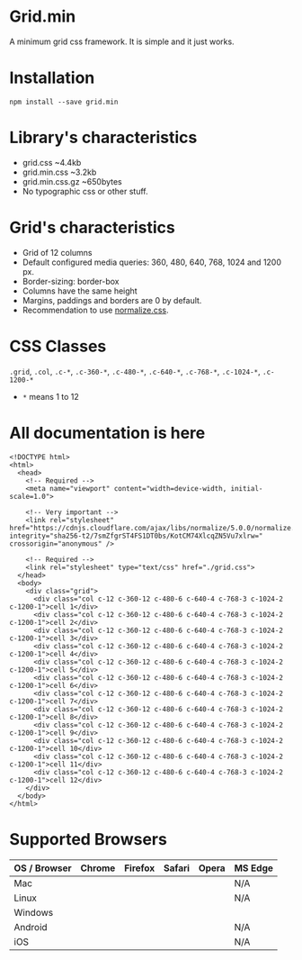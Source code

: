 # Grid.min

A minimum grid css framework. It is simple and it just works.

# Installation

`npm install --save grid.min`

# Library's characteristics

- grid.css ~4.4kb
- grid.min.css ~3.2kb
- grid.min.css.gz ~650bytes
- No typographic css or other stuff.

# Grid's characteristics

- Grid of 12 columns
- Default configured media queries: 360, 480, 640, 768, 1024 and 1200 px.
- Border-sizing: border-box
- Columns have the same height
- Margins, paddings and borders are 0 by default.
- Recommendation to use [normalize.css](https://github.com/necolas/normalize.css/).

# CSS Classes

`.grid`, `.col`, `.c-*`, `.c-360-*`, `.c-480-*`, `.c-640-*`, `.c-768-*`, `.c-1024-*`, `.c-1200-*`

- `*` means 1 to 12

# All documentation is here

```
<!DOCTYPE html>
<html>
  <head>
    <!-- Required -->
    <meta name="viewport" content="width=device-width, initial-scale=1.0">

    <!-- Very important -->
    <link rel="stylesheet" href="https://cdnjs.cloudflare.com/ajax/libs/normalize/5.0.0/normalize.min.css" integrity="sha256-t2/7smZfgrST4FS1DT0bs/KotCM74XlcqZN5Vu7xlrw=" crossorigin="anonymous" />

    <!-- Required -->
    <link rel="stylesheet" type="text/css" href="./grid.css">
  </head>
  <body>
    <div class="grid">
      <div class="col c-12 c-360-12 c-480-6 c-640-4 c-768-3 c-1024-2 c-1200-1">cell 1</div>
      <div class="col c-12 c-360-12 c-480-6 c-640-4 c-768-3 c-1024-2 c-1200-1">cell 2</div>
      <div class="col c-12 c-360-12 c-480-6 c-640-4 c-768-3 c-1024-2 c-1200-1">cell 3</div>
      <div class="col c-12 c-360-12 c-480-6 c-640-4 c-768-3 c-1024-2 c-1200-1">cell 4</div>
      <div class="col c-12 c-360-12 c-480-6 c-640-4 c-768-3 c-1024-2 c-1200-1">cell 5</div>
      <div class="col c-12 c-360-12 c-480-6 c-640-4 c-768-3 c-1024-2 c-1200-1">cell 6</div>
      <div class="col c-12 c-360-12 c-480-6 c-640-4 c-768-3 c-1024-2 c-1200-1">cell 7</div>
      <div class="col c-12 c-360-12 c-480-6 c-640-4 c-768-3 c-1024-2 c-1200-1">cell 8</div>
      <div class="col c-12 c-360-12 c-480-6 c-640-4 c-768-3 c-1024-2 c-1200-1">cell 9</div>
      <div class="col c-12 c-360-12 c-480-6 c-640-4 c-768-3 c-1024-2 c-1200-1">cell 10</div>
      <div class="col c-12 c-360-12 c-480-6 c-640-4 c-768-3 c-1024-2 c-1200-1">cell 11</div>
      <div class="col c-12 c-360-12 c-480-6 c-640-4 c-768-3 c-1024-2 c-1200-1">cell 12</div>
    </div>
  </body>
</html>
```

# Supported Browsers

| OS / Browser | Chrome | Firefox | Safari | Opera | MS Edge |
|--------------|--------|---------|--------|-------|---------|
| Mac          |        |         |        |       |   N/A   |
| Linux        |        |         |        |       |   N/A   |
| Windows      |        |         |        |       |         |
| Android      |        |         |        |       |   N/A   |
| iOS          |        |         |        |       |   N/A   |
